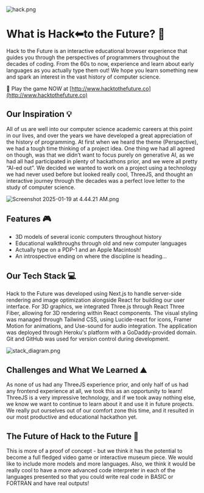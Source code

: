 ![hack.png](https://cdn.dorahacks.io/static/files/1947e18a681a595119a8b5a42ac90f9b.png)

# What is **Hack⬅︎to the Future**? 🔁
Hack to the Future is an interactive educational browser experience that guides you through the perspectives of programmers throughout the decades of coding. From the 60s to now, experience and learn about early languages as you actually type them out! We hope you learn something new and spark an interest in the vast history of computer science.

👾 Play the game NOW at [http://www.hacktothefuture.co](http://www.hacktothefuture.co)

## Our Inspiration 💡
All of us are well into our computer science academic careers at this point in our lives, and over the years we have developed a great appreciation of the history of programming. At first when we heard the theme (Perspective), we had a tough time thinking of a project idea. One thing we had all agreed on though, was that we didn’t want to focus purely on generative AI, as we had all had participated in plenty of hackathons prior, and we were all pretty “AI-ed out”. We decided we wanted to work on a project using a technology we had never used before but looked really cool, ThreeJS, and thought an interactive journey through the decades was a perfect love letter to the study of computer science.

![Screenshot 2025-01-19 at 4.44.21 AM.png](https://cdn.dorahacks.io/static/files/1947df383968c15ba94739f4dd4b01e4.png)

## Features 🎮
- 3D models of several iconic computers throughout history
- Educational walkthroughs through old and new computer languages
- Actually type on a PDP-1 and an Apple Macintosh!
- An introspective ending on where the discipline is heading…

## Our Tech Stack 💻
Hack to the Future was developed using Next.js to handle server-side rendering and image optimization alongside React for building our user interface. For 3D graphics, we integrated Three.js through React Three Fiber, allowing for 3D rendering within React components. The visual styling was managed through Tailwind CSS, using Lucide-react for icons, Framer Motion for animations, and Use-sound for audio integration. The application was deployed through Heroku's platform with a GoDaddy-provided domain. Git and GitHub was used for version control during development.

![stack_diagram.png](https://cdn.dorahacks.io/static/files/1947dffe3317c08fb03e4a64a148f621.png)

## Challenges and What We Learned ⛰️
As none of us had any ThreeJS experience prior, and only half of us had any frontend experience at all, we took this as an opportunity to learn! ThreeJS is a very impressive technology, and if we took away nothing else, we know we want to continue to learn about it and use it in future projects.
We really put ourselves out of our comfort zone this time, and it resulted in our most productive and educational hackathon yet.

## The Future of Hack to the Future 🔭
This is more of a proof of concept - but we think it has the potential to become a full fledged video game or interactive museum piece. We would like to include more models and more languages. Also, we think it would be really cool to have a more advanced code interpreter in each of the languages presented so that you could write real code in BASIC or FORTRAN and have real outputs!
